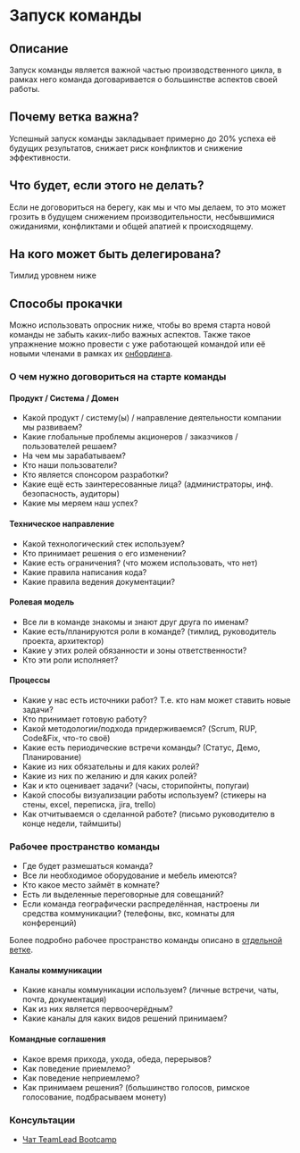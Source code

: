 # Запуск команды
## Описание
Запуск команды является важной частью производственного цикла, в рамках него команда договаривается о большинстве аспектов своей работы.

## Почему ветка важна?
Успешный запуск команды закладывает примерно до 20% успеха её будущих результатов, снижает риск конфликтов и снижение эффективности.

## Что будет, если этого не делать?
Если не договориться на берегу, как мы и что мы делаем, то это может грозить в будущем снижением производительности, несбывшимися ожиданиями, конфликтами и общей апатией к происходящему.

## На кого может быть делегирована?
Тимлид уровнем ниже

## Способы прокачки
Можно использовать опросник ниже, чтобы во время старта новой команды не забыть каких-либо важных аспектов.
Также такое упражнение можно провести с уже работающей командой или её новыми членами в рамках их [онбординга](/roles/people-manager/people-management/hiring/onboarding.html).

### О чем нужно договориться на старте команды

#### Продукт / Система / Домен
- Какой продукт / систему(ы) / направление деятельности компании мы развиваем?
- Какие глобальные проблемы акционеров / заказчиков / пользователей решаем?
- На чем мы зарабатываем?
- Кто наши пользователи?
- Кто является спонсором разработки?
- Какие ещё есть заинтересованные лица? (администраторы, инф. безопасность, аудиторы)
- Какие мы меряем наш успех?

#### Техническое направление
- Какой технологический стек используем?
- Кто принимает решения о его изменении?
- Какие есть ограничения? (что можем использовать, что нет)
- Какие правила написания кода?
- Какие правила ведения документации?

#### Ролевая модель
- Все ли в команде знакомы и знают друг друга по именам?
- Какие есть/планируются роли в команде? (тимлид, руководитель проекта, архитектор)
- Какие у этих ролей обязанности и зоны ответственности?
- Кто эти роли исполняет?

#### Процессы
- Какие у нас есть источники работ? Т.е. кто нам может ставить новые задачи?
- Кто принимает готовую работу?
- Какой методологии/подхода придерживаемся? (Scrum, RUP, Code&Fix, что-то своё)
- Какие есть периодические встречи команды? (Статус, Демо, Планирование)
- Какие из них обязательны и для каких ролей?
- Какие из них по желанию и для каких ролей?
- Как и кто оценивает задачи? (часы, сторипойнты, попугаи)
- Какой способы визуализации работы используем? (стикеры на стены, excel, переписка, jira, trello)
- Как отчитываемся о сделанной работе? (письмо руководителю в конце недели, таймшиты)

### Рабочее пространство команды
- Где будет размешаться команда?
- Все ли необходимое оборудование и мебель имеются?
- Кто какое место займёт в комнате?
- Есть ли выделенные переговорные для совещаний?
- Если команда географически распределённая, настроены ли средства коммуникации? (телефоны, вкс, комнаты для конференций)

Более подробно рабочее пространство команды описано в [отдельной ветке](/roles/people-manager/team-management/workspace.html).

#### Каналы коммуникации
- Какие каналы коммуникации используем? (личные встречи, чаты, почта, документация)
- Как из них является первоочерёдным?
- Какие каналы для каких видов решений принимаем?

#### Командные соглашения
- Какое время прихода, ухода, обеда, перерывов?
- Как поведение приемлемо?
- Как поведение неприемлемо?
- Как принимаем решения? (большинство голосов, римское голосование, подбрасываем монету)

### Консультации
- [Чат TeamLead Bootcamp](https://t.me/tlbootcamp)
